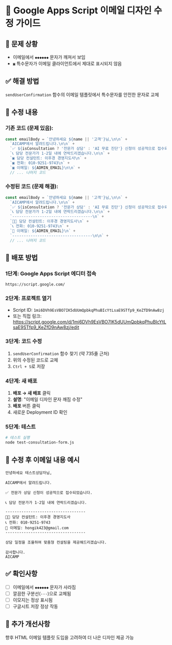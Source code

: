 # 📧 Google Apps Script 이메일 디자인 수정 가이드

## 🚨 문제 상황
- 이메일에서 `◆◆◆◆◆◆` 문자가 깨져서 보임
- `▣` 특수문자가 이메일 클라이언트에서 제대로 표시되지 않음

## ✅ 해결 방법
`sendUserConfirmation` 함수의 이메일 템플릿에서 특수문자를 안전한 문자로 교체

## 🔧 수정 내용

### 기존 코드 (문제 있음):
```javascript
const emailBody = `안녕하세요 ${name || '고객'}님,\n\n` +
  `AICAMP에서 알려드립니다.\n\n` +
  `✅ ${isConsultation ? '전문가 상담' : 'AI 무료 진단'} 신청이 성공적으로 접수되었습니다.\n\n` +
  `📞 담당 전문가가 1-2일 내에 연락드리겠습니다.\n\n` +
  `▣ 담당 컨설턴트: 이후경 경영지도사\n` +
  `▣ 전화: 010-9251-9743\n` +
  `▣ 이메일: ${ADMIN_EMAIL}\n\n` +
  // ... 나머지 코드
```

### 수정된 코드 (문제 해결):
```javascript
const emailBody = `안녕하세요 ${name || '고객'}님,\n\n` +
  `AICAMP에서 알려드립니다.\n\n` +
  `✅ ${isConsultation ? '전문가 상담' : 'AI 무료 진단'} 신청이 성공적으로 접수되었습니다.\n\n` +
  `📞 담당 전문가가 1-2일 내에 연락드리겠습니다.\n\n` +
  `-----------------------------------\n` +
  `👨‍💼 담당 컨설턴트: 이후경 경영지도사\n` +
  `📞 전화: 010-9251-9743\n` +
  `📧 이메일: ${ADMIN_EMAIL}\n` +
  `-----------------------------------\n\n` +
  // ... 나머지 코드
```

## 🚀 배포 방법

### 1단계: Google Apps Script 에디터 접속
```
https://script.google.com/
```

### 2단계: 프로젝트 열기
- Script ID: `1mi6DVh9EsVBO7IK5dUUmQpbkqPhuBIcYtLsaE9STfp9_KeZfD9nAw8zj`
- 또는 직접 링크: https://script.google.com/d/1mi6DVh9EsVBO7IK5dUUmQpbkqPhuBIcYtLsaE9STfp9_KeZfD9nAw8zj/edit

### 3단계: 코드 수정
1. `sendUserConfirmation` 함수 찾기 (약 735줄 근처)
2. 위의 수정된 코드로 교체
3. `Ctrl + S`로 저장

### 4단계: 새 배포
1. **배포 → 새 배포** 클릭
2. **설명**: "이메일 디자인 문자 깨짐 수정"
3. **배포** 버튼 클릭
4. 새로운 Deployment ID 확인

### 5단계: 테스트
```bash
# 테스트 실행
node test-consultation-form.js
```

## 📧 수정 후 이메일 내용 예시

```
안녕하세요 테스트상담자님,

AICAMP에서 알려드립니다.

✅ 전문가 상담 신청이 성공적으로 접수되었습니다.

📞 담당 전문가가 1-2일 내에 연락드리겠습니다.

-----------------------------------
👨‍💼 담당 컨설턴트: 이후경 경영지도사
📞 전화: 010-9251-9743
📧 이메일: hongik423@gmail.com
-----------------------------------

상담 일정을 조율하여 맞춤형 컨설팅을 제공해드리겠습니다.

감사합니다.
AICAMP
```

## ✅ 확인사항
- [ ] 이메일에서 `◆◆◆◆◆◆` 문자가 사라짐
- [ ] 깔끔한 구분선(`---`)으로 교체됨
- [ ] 이모지는 정상 표시됨
- [ ] 구글시트 저장 정상 작동

## 🔄 추가 개선사항
향후 HTML 이메일 템플릿 도입을 고려하여 더 나은 디자인 제공 가능 